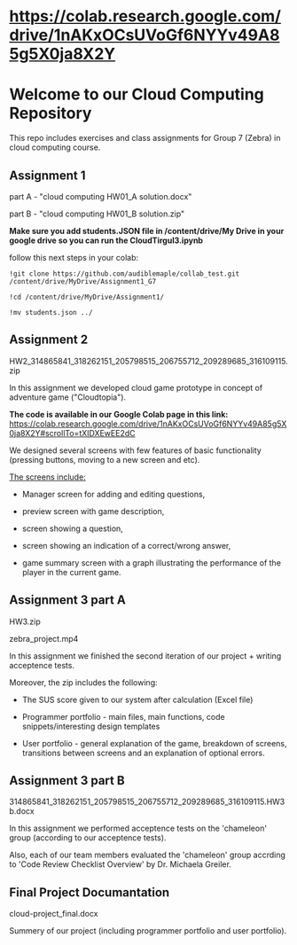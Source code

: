 # https://colab.research.google.com/drive/1nAKxOCsUVoGf6NYYv49A85g5X0ja8X2Y

# Welcome to our Cloud Computing Repository
This repo includes exercises and class assignments for Group 7 (Zebra) in cloud computing course.

## Assignment 1 
part A - "cloud computing HW01_A solution.docx"

part B - "cloud computing HW01_B solution.zip"

**Make sure you add students.JSON file in /content/drive/My Drive in your google drive so you can run the CloudTirgul3.ipynb** 

follow this next steps in your colab:
```
!git clone https://github.com/audiblemaple/collab_test.git /content/drive/MyDrive/Assignment1_G7

!cd /content/drive/MyDrive/Assignment1/

!mv students.json ../
```

## Assignment 2
HW2_314865841_318262151_205798515_206755712_209289685_316109115.zip

In this assignment we developed cloud game prototype in concept of adventure game ("Cloudtopia").

**The code is available in our Google Colab page in this link:** https://colab.research.google.com/drive/1nAKxOCsUVoGf6NYYv49A85g5X0ja8X2Y#scrollTo=tXIDXEwEE2dC

We designed several screens with few features of basic functionality (pressing buttons, moving to a new screen and etc).

<ins>The screens include:</ins> 
  
* Manager screen for adding and editing questions, 
  
* preview screen with game description, 
  
* screen showing a question, 
  
* screen showing an indication of a correct/wrong answer, 
  
* game summary screen with a graph illustrating the performance of the player in the current game.

## Assignment 3 part A
HW3.zip

zebra_project.mp4

In this assignment we finished the second iteration of our project + writing acceptence tests.

Moreover, the zip includes the following:

* The SUS score given to our system after calculation (Excel file)
  
* Programmer portfolio - main files, main functions, code snippets/interesting design templates

* User portfolio - general explanation of the game, breakdown of screens, transitions between screens and an explanation of optional errors.

## Assignment 3 part B
314865841_318262151_205798515_206755712_209289685_316109115.HW3b.docx

In this assignment we performed acceptence tests on the 'chameleon' group (according to our acceptence tests).

Also, each of our team members evaluated the 'chameleon' group accrding to 'Code Review Checklist Overview' by Dr. Michaela Greiler.

## Final Project Documantation
cloud-project_final.docx

Summery of our project (including programmer portfolio and user portfolio).
